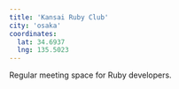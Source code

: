 ```yaml
---
title: 'Kansai Ruby Club'
city: 'osaka'
coordinates:
  lat: 34.6937
  lng: 135.5023
---
```


Regular meeting space for Ruby developers.
